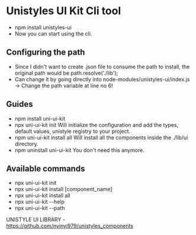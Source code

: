 # Unistyles UI Kit Cli tool
- npm install unistyles-ui
- Now you can start using the cli.

## Configuring the path
- Since I didn't want to create .json file to consume the path to install, the original path would be path.resolve('./lib');
- Can change it by going directly into node-modules/unistyles-ui/index.js -> Change the path variable at line no 6!

## Guides
- npm install uni-ui-kit
- npx uni-ui-kit init
  Will initialize the configuration and add the types, default values, unistyle registry to your project.
- npm uni-ui-kit install all
  Will install all the components inside the ./lib/ui directory.
- npm uninstall uni-ui-kit
  You don't need this anymore.

## Available commands
- npx uni-ui-kit init 
- npx uni-ui-kit install [component_name]
- npx uni-ui-kit install all
- npx uni-ui-kit --help
- npx uni-ui-kit --path

UNISTYLE UI LIBRARY - https://github.com/nyinyi979/unistyles_components
